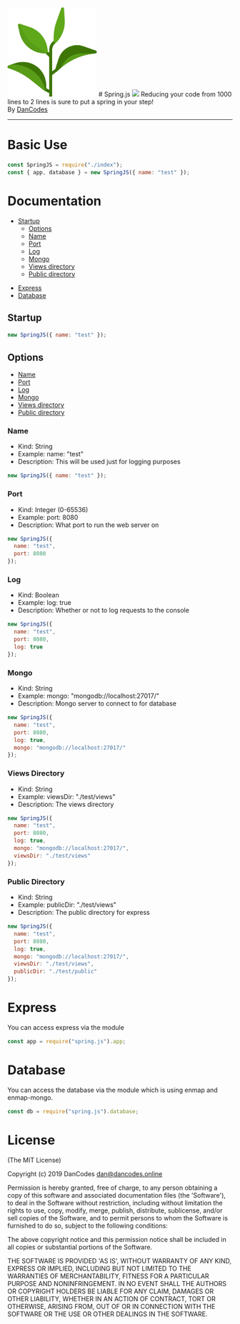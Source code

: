 <img src="./docs/logo.png" width="200px">
# Spring.js
<img src="https://circleci.com/gh/dan-online/Spring.js.svg?style=svg&circle-token=f474a522a9749f7c41056ba4c2f1044cc3f65bf3">
Reducing your code from 1000 lines to 2 lines is sure to put a spring in your step!
<br>
By <a href="https://dancodes.online" target="_blank">DanCodes</a>
<hr>

# Basic Use

```js
const SpringJS = require("./index");
const { app, database } = new SpringJS({ name: "test" });
```

# Documentation

- [Startup](#startup)
  - [Options](#options)
  - [Name](#name)
  - [Port](#port)
  - [Log](#log)
  - [Mongo](#mongo)
  - [Views directory](#Views%20Directory)
  - [Public directory](#Public%20Directory)

* [Express](#express)
* [Database](#database)

## Startup

```js
new SpringJS({ name: "test" });
```

## Options

- [Name](#name)
- [Port](#port)
- [Log](#log)
- [Mongo](#mongo)
- [Views directory](#Views%20Directory)
- [Public directory](#Public%20Directory)

### Name

- Kind: String
- Example: name: "test"
- Description: This will be used just for logging purposes

```js
new SpringJS({ name: "test" });
```

### Port

- Kind: Integer (0-65536)
- Example: port: 8080
- Description: What port to run the web server on

```js
new SpringJS({
  name: "test",
  port: 8080
});
```

### Log

- Kind: Boolean
- Example: log: true
- Description: Whether or not to log requests to the console

```js
new SpringJS({
  name: "test",
  port: 8080,
  log: true
});
```

### Mongo

- Kind: String
- Example: mongo: "mongodb://localhost:27017/"
- Description: Mongo server to connect to for database

```js
new SpringJS({
  name: "test",
  port: 8080,
  log: true,
  mongo: "mongodb://localhost:27017/"
});
```

### Views Directory

- Kind: String
- Example: viewsDir: "./test/views"
- Description: The views directory

```js
new SpringJS({
  name: "test",
  port: 8080,
  log: true,
  mongo: "mongodb://localhost:27017/",
  viewsDir: "./test/views"
});
```

### Public Directory

- Kind: String
- Example: publicDir: "./test/views"
- Description: The public directory for express

```js
new SpringJS({
  name: "test",
  port: 8080,
  log: true,
  mongo: "mongodb://localhost:27017/",
  viewsDir: "./test/views",
  publicDir: "./test/public"
});
```

# Express

You can access express via the module

```js
const app = require("spring.js").app;
```

# Database

You can access the database via the module which is using enmap and enmap-mongo.

```js
const db = require("spring.js").database;
```

# License

(The MIT License)

Copyright (c) 2019 DanCodes <dan@dancodes.online>

Permission is hereby granted, free of charge, to any person obtaining
a copy of this software and associated documentation files (the
'Software'), to deal in the Software without restriction, including
without limitation the rights to use, copy, modify, merge, publish,
distribute, sublicense, and/or sell copies of the Software, and to
permit persons to whom the Software is furnished to do so, subject to
the following conditions:

The above copyright notice and this permission notice shall be
included in all copies or substantial portions of the Software.

THE SOFTWARE IS PROVIDED 'AS IS', WITHOUT WARRANTY OF ANY KIND,
EXPRESS OR IMPLIED, INCLUDING BUT NOT LIMITED TO THE WARRANTIES OF
MERCHANTABILITY, FITNESS FOR A PARTICULAR PURPOSE AND NONINFRINGEMENT.
IN NO EVENT SHALL THE AUTHORS OR COPYRIGHT HOLDERS BE LIABLE FOR ANY
CLAIM, DAMAGES OR OTHER LIABILITY, WHETHER IN AN ACTION OF CONTRACT,
TORT OR OTHERWISE, ARISING FROM, OUT OF OR IN CONNECTION WITH THE
SOFTWARE OR THE USE OR OTHER DEALINGS IN THE SOFTWARE.

</p>
